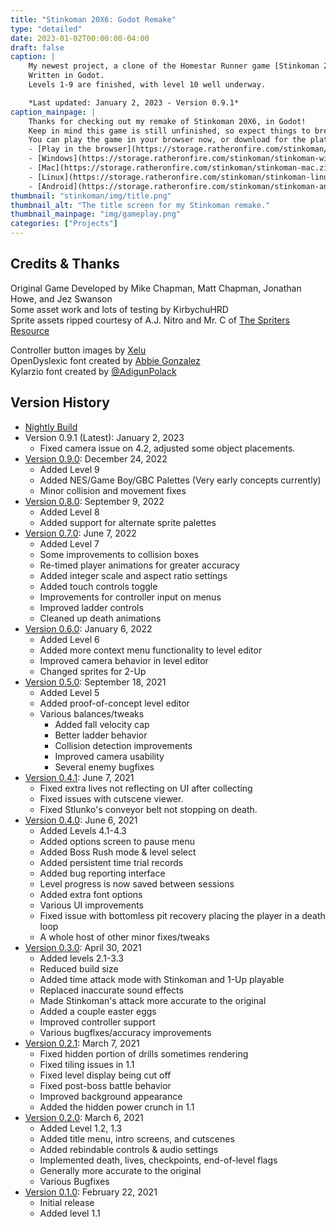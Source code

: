 ```yaml
---
title: "Stinkoman 20X6: Godot Remake"
type: "detailed"
date: 2023-01-02T00:00:00-04:00
draft: false
caption: |
    My newest project, a clone of the Homestar Runner game [Stinkoman 20X6](https://homestarrunner.com/stinkogame/).
    Written in Godot.  
    Levels 1-9 are finished, with level 10 well underway.

    *Last updated: January 2, 2023 - Version 0.9.1*
caption_mainpage: |
    Thanks for checking out my remake of Stinkoman 20X6, in Godot!  
    Keep in mind this game is still unfinished, so expect things to break often.  
    You can play the game in your browser now, or download for the platform of your choice:  
    - [Play in the browser](https://storage.ratheronfire.com/stinkoman/web)
    - [Windows](https://storage.ratheronfire.com/stinkoman/stinkoman-windows.zip)
    - [Mac](https://storage.ratheronfire.com/stinkoman/stinkoman-mac.zip)
    - [Linux](https://storage.ratheronfire.com/stinkoman/stinkoman-linux.zip)
    - [Android](https://storage.ratheronfire.com/stinkoman/stinkoman-android.apk)
thumbnail: "stinkoman/img/title.png"
thumbnail_alt: "The title screen for my Stinkoman remake."
thumbnail_mainpage: "img/gameplay.png"
categories: ["Projects"]
---
```


## Credits & Thanks

Original Game Developed by Mike Chapman, Matt Chapman, Jonathan Howe, and Jez Swanson  
Some asset work and lots of testing by KirbychuHRD  
Sprite assets ripped courtesy of A.J. Nitro and Mr. C of [The Spriters Resource](https://www.spriters-resource.com/browser_games/stinkoman20x6)


Controller button images by [Xelu](https://thoseawesomeguys.com/prompts/)  
OpenDyslexic font created by [Abbie Gonzalez](https://gumroad.com/l/OpenDyslexic)  
Kylarzio font created by [@AdigunPolack](https://twitter.com/AdigunPolack/status/1392692685228630019)

## Version History
- [Nightly Build](https://storage.ratheronfire.com/stinkoman-nightly)
- Version 0.9.1 (Latest): January 2, 2023
    - Fixed camera issue on 4.2, adjusted some object placements.
- [Version 0.9.0](0.9.0): December 24, 2022
    - Added Level 9
    - Added NES/Game Boy/GBC Palettes (Very early concepts currently)
    - Minor collision and movement fixes
- [Version 0.8.0](0.8.0): September 9, 2022
    - Added Level 8
    - Added support for alternate sprite palettes
- [Version 0.7.0](0.7.0): June 7, 2022
    - Added Level 7
    - Some improvements to collision boxes
    - Re-timed player animations for greater accuracy
    - Added integer scale and aspect ratio settings
    - Added touch controls toggle
    - Improvements for controller input on menus
    - Improved ladder controls
    - Cleaned up death animations
- [Version 0.6.0](0.6.0): January 6, 2022
    - Added Level 6
    - Added more context menu functionality to level editor
    - Improved camera behavior in level editor
    - Changed sprites for 2-Up
- [Version 0.5.0](0.5.0): September 18, 2021
    - Added Level 5
    - Added proof-of-concept level editor
    - Various balances/tweaks
      - Added fall velocity cap
      - Better ladder behavior
      - Collision detection improvements
      - Improved camera usability
      - Several enemy bugfixes
- [Version 0.4.1](0.4.1): June 7, 2021
    - Fixed extra lives not reflecting on UI after collecting
    - Fixed issues with cutscene viewer.
    - Fixed Stlunko's conveyor belt not stopping on death.
- [Version 0.4.0](0.4.0): June 6, 2021
    - Added Levels 4.1-4.3
    - Added options screen to pause menu
    - Added Boss Rush mode & level select
    - Added persistent time trial records
    - Added bug reporting interface
    - Level progress is now saved between sessions
    - Added extra font options
    - Various UI improvements
    - Fixed issue with bottomless pit recovery placing the player in a death loop
    - A whole host of other minor fixes/tweaks
- [Version 0.3.0](0.3.0): April 30, 2021
    - Added levels 2.1-3.3
    - Reduced build size
    - Added time attack mode with Stinkoman and 1-Up playable
    - Replaced inaccurate sound effects
    - Made Stinkoman's attack more accurate to the original
    - Added a couple easter eggs
    - Improved controller support
    - Various bugflxes/accuracy improvements
- [Version 0.2.1](0.2.1): March 7, 2021
    - Fixed hidden portion of drills sometimes rendering
    - Fixed tiling issues in 1.1
    - Fixed level display being cut off
    - Fixed post-boss battle behavior
    - Improved background appearance
    - Added the hidden power crunch in 1.1
- [Version 0.2.0](0.2.0): March 6, 2021
  - Added Level 1.2, 1.3
  - Added title menu, intro screens, and cutscenes
  - Added rebindable controls & audio settings
  - Implemented death, lives, checkpoints, end-of-level flags
  - Generally more accurate to the original
  - Various Bugfixes
- [Version 0.1.0](0.1.0): February 22, 2021
    - Initial release
    - Added level 1.1